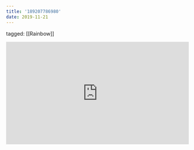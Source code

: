 ```yaml
---
title: '189207786980'
date: 2019-11-21
---
```

tagged: [[Rainbow]]
<iframe allow="accelerometer; autoplay; clipboard-write; encrypted-media; gyroscope; picture-in-picture" allowfullscreen="" frameborder="0" height="281" id="youtube_iframe" src="https://www.youtube.com/embed/hAbWj4JL22c?feature=oembed&amp;enablejsapi=1&amp;origin=https://safe.txmblr.com&amp;wmode=opaque" width="500"></iframe>
